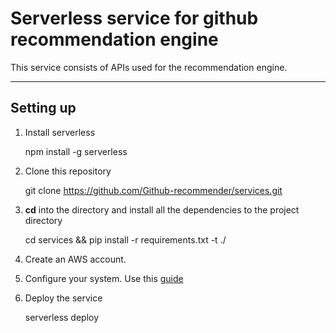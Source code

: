 Serverless service for github recommendation engine
===================

This service consists of APIs used for the recommendation engine.

----------


Setting up
-------------

1) Install serverless

    npm install -g serverless
 
2) Clone this repository 

    git clone https://github.com/Github-recommender/services.git

3) **cd** into the directory and install all the dependencies to the project directory

    cd services && pip install -r requirements.txt -t ./

4) Create an AWS account.

5) Configure your system. Use this [guide](http://docs.aws.amazon.com/cli/latest/userguide/cli-chap-getting-started.html)

6) Deploy the service

    serverless deploy

